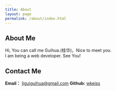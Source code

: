 ```yaml
---
title: About
layout: page
permalink: /about/index.html
---
```

## About Me
 Hi, You can call me Guihua.(桂华)，Nice to meet you.<br>
I am being a web developer. See You!


## Contact Me
**Email：** liguiguihua@gmail.com 
**Github:** [wkeiss](https://github.com/wkeiss)


